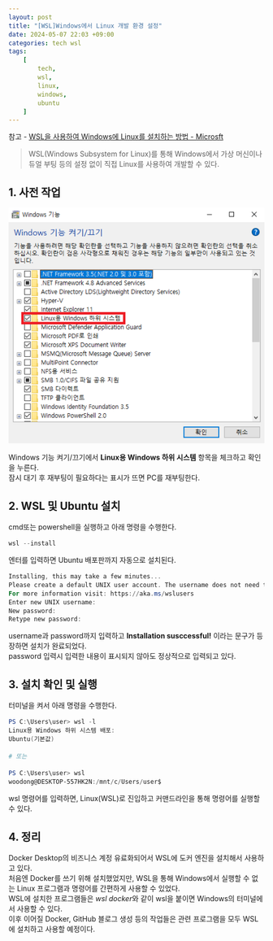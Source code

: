 ```yaml
---
layout: post
title: "[WSL]Windows에서 Linux 개발 환경 설정"
date: 2024-05-07 22:03 +09:00
categories: tech wsl
tags:
    [
        tech,
        wsl,
        linux,
        windows,
        ubuntu
    ]
---
```


참고 - [WSL을 사용하여 Windows에 Linux를 설치하는 방법 - Microsft](https://learn.microsoft.com/ko-kr/windows/wsl/install)

>WSL(Windows Subsystem for Linux)를 통해 Windows에서 가상 머신이나 듀얼 부팅 등의 설정 없이 직접 Linux를 사용하여 개발할 수 있다.

## 1. 사전 작업

![Windows 기능 켜기 끄기](/assets/posts/tech/wsl/WSL/windows_application.png)

Windows 기능 켜기/끄기에서 **Linux용 Windows 하위 시스템** 항목을 체크하고 확인을 누른다.   
잠시 대기 후 재부팅이 필요하다는 표시가 뜨면 PC를 재부팅한다.

## 2. WSL 및 Ubuntu 설치

cmd또는 powershell을 실행하고 아래 명령을 수행한다.

```powershell
wsl --install
```

엔터를 입력하면 Ubuntu 배포판까지 자동으로 설치된다.

```powershell
Installing, this may take a few minutes...
Please create a default UNIX user account. The username does not need to match your Windows username.
For more information visit: https://aka.ms/wslusers
Enter new UNIX username: 
New password:
Retype new password:
```

username과 password까지 입력하고 **Installation susccessful!** 이라는 문구가 등장하면 설치가 완료되었다.   
password 입력시 입력한 내용이 표시되지 않아도 정상적으로 입력되고 있다.

## 3. 설치 확인 및 실행

터미널을 켜서 아래 명령을 수행한다.

```powershell
PS C:\Users\user> wsl -l
Linux용 Windows 하위 시스템 배포:
Ubuntu(기본값)

# 또는

PS C:\Users\user> wsl
woodong@DESKTOP-557HK2N:/mnt/c/Users/user$
```

wsl 명령어를 입력하면, Linux(WSL)로 진입하고 커맨드라인을 통해 명령어를 실행할 수 있다.

## 4. 정리

Docker Desktop의 비즈니스 계정 유료화되어서 WSL에 도커 엔진을 설치해서 사용하고 있다.   
처음엔 Docker를 쓰기 위해 설치했었지만, WSL을 통해 Windows에서 실행할 수 없는 Linux 프로그램과 명령어를 간편하게 사용할 수 있었다.   
WSL에 설치한 프로그램들은 *wsl docker*와 같이 wsl을 붙이면 Windows의 터미널에서 사용할 수 있다.    
이후 이어질 Docker, GitHub 블로그 생성 등의 작업들은 관련 프로그램을 모두 WSL에 설치하고 사용할 예정이다.
